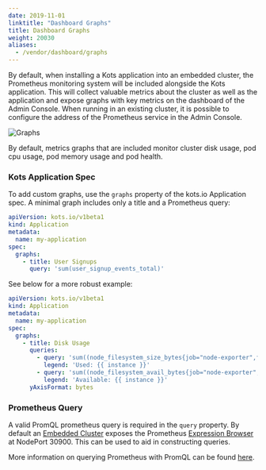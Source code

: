 ```yaml
---
date: 2019-11-01
linktitle: "Dashboard Graphs"
title: Dashboard Graphs
weight: 20030
aliases: 
  - /vendor/dashboard/graphs
---
```


By default, when installing a Kots application into an embedded cluster, the Prometheus monitoring system will be included alongside the Kots application. This will collect valuable metrics about the cluster as well as the application and expose graphs with key metrics on the dashboard of the Admin Console. When running in an existing cluster, it is possible to configure the address of the Prometheus service in the Admin Console.

![Graphs](/images/kotsadm-dashboard-graph.png)

By default, metrics graphs that are included monitor cluster disk usage, pod cpu usage, pod memory usage and pod health.

### Kots Application Spec

To add custom graphs, use the `graphs` property of the kots.io Application spec. A minimal graph includes only a title and a Prometheus query:

```yaml
apiVersion: kots.io/v1beta1
kind: Application
metadata:
  name: my-application
spec:
  graphs:
    - title: User Signups
      query: 'sum(user_signup_events_total)'
```

See below for a more robust example:

```yaml
apiVersion: kots.io/v1beta1
kind: Application
metadata:
  name: my-application
spec:
  graphs:
    - title: Disk Usage
      queries:
        - query: 'sum((node_filesystem_size_bytes{job="node-exporter",fstype!="",instance!=""} - node_filesystem_avail_bytes{job="node-exporter", fstype!=""})) by (instance)'
          legend: 'Used: {{ instance }}'
        - query: 'sum((node_filesystem_avail_bytes{job="node-exporter",fstype!="",instance!=""})) by (instance)'
          legend: 'Available: {{ instance }}'
      yAxisFormat: bytes
```

### Prometheus Query

A valid PromQL prometheus query is required in the `query` property. By default an [Embedded Cluster](/vendor/embedded-kubernetes/embedded-kubernetes/) exposes the Prometheus [Expression Browser](https://prometheus.io/docs/visualization/browser/) at NodePort 30900. This can be used to aid in constructing queries.

More information on querying Prometheus with PromQL can be found [here](https://prometheus.io/docs/prometheus/latest/querying/basics/).

